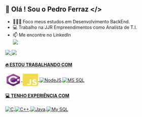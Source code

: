 ## 👋 Olá ! Sou o Pedro Ferraz </>

- 👨🏽‍💻 Foco meus estudos em Desenvolvimento BackEnd.
- 💻 Trabalho na JJR Empreendimentos como Analista de T.I.
- 📫 Me encontre no LinkedIn <br>
<a href="https://www.linkedin.com/in/pedro-h-s-ferraz/" target="_blank"><img src="https://img.shields.io/badge/-LinkedIn-%230077B5?style=for-the-badge&logo=linkedin&logoColor=white" target="_blank"></a> 

<div>
  <a href="https://github.com/c-pedro-ferraz">
  <img height="180em" src="https://github-readme-stats.vercel.app/api?username=c-pedro-ferraz&show_icons=true&theme=github_dark&include_all_commits=true&count_private=true"/>
  <img height="180em" src="https://github-readme-stats.vercel.app/api/top-langs/?username=c-pedro-ferraz&layout=compact&langs_count=7&theme=github_dark"/>
</div>
  
#### 🔥 ESTOU TRABALHANDO COM
  
<div style="display: inline_block" align="left" >
  <img align="center" alt="Csharp" height="40" width="50" src="https://raw.githubusercontent.com/devicons/devicon/master/icons/csharp/csharp-original.svg">
  <img align="center" alt="Js" height="40" width="50" src="https://raw.githubusercontent.com/devicons/devicon/master/icons/javascript/javascript-plain.svg">   
  <img align="center" alt="NodeJS" height="40" width="50" img src="https://cdn.jsdelivr.net/gh/devicons/devicon/icons/nodejs/nodejs-original.svg">
  <img align="center" alt="MS SQL" height="40" width="50" img src="https://img.icons8.com/color/96/000000/microsoft-sql-server.png">
</div>

#### 💻 TENHO EXPERIÊNCIA COM
  
<div style="display: inline_block" align="left" >
  <img align="center" alt="C" height="40" width="50" img src="https://cdn.jsdelivr.net/gh/devicons/devicon/icons/c/c-original.svg">
  <img align="center" alt="C++" height="40" width="50" img src="https://cdn.jsdelivr.net/gh/devicons/devicon/icons/cplusplus/cplusplus-original.svg">
  <img align="center" alt="Java" height="40" width="50" img src="https://cdn.jsdelivr.net/gh/devicons/devicon/icons/java/java-original-wordmark.svg">     
 <img align="center" alt="My SQL" height="40" width="50"  src="https://cdn.jsdelivr.net/gh/devicons/devicon/icons/mysql/mysql-plain-wordmark.svg">
</div>
